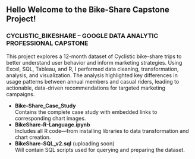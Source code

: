 ## Hello Welcome to the Bike-Share Capstone Project!

### CYCLISTIC_BIKESHARE – GOOGLE DATA ANALYTIC PROFESSIONAL CAPSTONE <br>
This project explores a 12-month dataset of Cyclistic bike-share trips to better understand user behavior and inform marketing strategies. Using Excel, SQL, Tableau, and R, I performed data cleaning, transformation, analysis, and visualization. The analysis highlighted key differences in usage patterns between annual members and casual riders, leading to actionable, data-driven recommendations for targeted marketing campaigns.
- **Bike-Share_Case_Study** <br>
Contains the complete case study with embedded links to corresponding chart images.
- **BikeShare-R-Language.ipynb** <br>
Includes all R code—from installing libraries to data transformation and chart creation.
- **BikeShare-SQL_v2.sql** (uploading soon) <br>
Will contain SQL scripts used for querying and preparing the dataset.    
